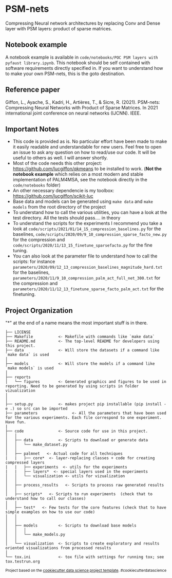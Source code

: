 PSM-nets
========

Compressing Neural network architectures by replacing Conv and Dense layer with PSM layers: product of sparse matrices.

Notebook example
----------------

A notebook example is available in `code/notebooks/POC PSM layers with pyfaust library.ipynb`. This notebook should be self contained with software requirements directly specified in. If you want to understand how to make your own PSM-nets, this is the goto destination.

Reference paper
---------------

Giffon, L., Ayache, S., Kadri, H., Artières, T., & Sicre, R. (2021). PSM-nets: Compressing Neural Networks with Product of Sparse Matrices. In 2021 international joint conference on neural networks (IJCNN). IEEE.

Important Notes
---------------
* This code is provided as is. No particular effort have been made to make it easily readable and understandable for new users. Feel free to open an issue to ask any question on how to read/use our code.
It will be useful to others as well. I will answer shortly.
* Most of the code needs this other project: https://github.com/lucgiffon/qkmeans to be installed to work. (**Not the notebook example** which relies on a most modern and stable implementation of PALM4MSA, see the notebook directly in the `code/notebooks` folder)
* An other necessary dependencie is my toolbox: https://github.com/lucgiffon/scikit-luc 
* Base data and models can be generated using `make data` and `make models` from the root directory of the project
* To understand how to call the various utilities, you can have a look at the test directory. All the tests should pass.... in theory
* To understand the scripts for the experiments I recommend you take a look at `code/scripts/2021/01/14_15_compression_baselines.py` for the baselines, `code/scripts/2020/09/9_10_compression_sparse_facto_new.py` for the compression and `code/scripts/2020/11/13_15_finetune_sparsefacto.py` for the fine tuning.
* You can also look at the parameter file to understand how to call the scripts: for instance `parameters/2020/09/12_13_compression_baselines_magnitude_hard.txt` for the baselines, `parameters/2020/11/9_10_compression_palm_act_full_net_300.txt` for the compression and `parameters/2020/11/12_13_finetune_sparse_facto_palm_act.txt` for the finetuning.  


Project Organization
--------------------

"*" at the end of a name means the most important stuff is in there.

	├── LICENSE
	├── Makefile           <- Makefile with commands like `make data`
	├── README.md          <- The top-level README for developers using this project.
	├── data               <- Will store the datasets if a command like `make data` is used
	│	
	├── models             <- Will store the models if a command like `make models` is used
	│
	├── reports            
	│   └── figures        <- Generated graphics and figures to be used in reporting. Need to be generated by using scripts in folder vizualization
	│
	│
	├── setup.py           <- makes project pip installable (pip install -e .) so src can be imported
    ├── parameters               <- All the parameters that have been used for the various experiments. Each file correspond to one experiment. Have fun.
    |
	├── code               <- Source code for use in this project.
	│   │
	│   ├── data           <- Scripts to download or generate data
	│   │   └── make_dataset.py
    │   │
	│   ├── palmnet   <- Actual code for all techniques
	|   |   ├── core*  <- layer-replacing classes + code for creating compressed layers
	|   |   ├── experiments  <- utils for the experiments
	|   |   ├── layers*  <- special layers used in the experiments
    │   │   └── visualization <- utils for vizualization
    │   │
	│   ├── process_results   <- Scripts to process raw generated results
    │   │
    │   ├── scripts*   <- Scripts to run experiments  (check that to understand how to call our classes) 
    │   │
    │   ├── test*   <- Few tests for the core features (check that to have simple examples on how to use our code)
	│   │
	│   │
    │   ├── models         <- Scripts to download base models
	│   │   │                 
	│   │   └── make_models.py
	│   │
	│   └── visualization  <- Scripts to create exploratory and results oriented visualizations from processed results
	│
	└── tox.ini            <- tox file with settings for running tox; see tox.testrun.org


<p><small>Project based on the <a target="_blank" href="https://drivendata.github.io/cookiecutter-data-science/">cookiecutter data science project template</a>. #cookiecutterdatascience</small></p>
